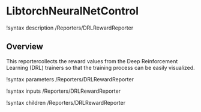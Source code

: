 # LibtorchNeuralNetControl

!syntax description /Reporters/DRLRewardReporter

## Overview

This reportercollects the reward values from the Deep Reinforcement Learning (DRL) trainers 
so that the training process can be easily visualized.

!syntax parameters /Reporters/DRLRewardReporter

!syntax inputs /Reporters/DRLRewardReporter

!syntax children /Reporters/DRLRewardReporter
